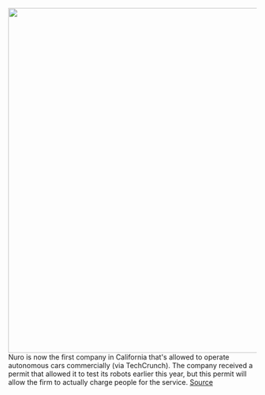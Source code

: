 <img src='https://cdn.vox-cdn.com/thumbor/v8EKoIsRXEKwWNIiyFI3dRiyyX8=/0x0:8192x4320/1200x800/filters:focal(3441x1505:4751x2815)/cdn.vox-cdn.com/uploads/chorus_image/image/68575386/Nuro_8.0.jpg' width='700px' /><br/>
Nuro is now the first company in California that's allowed to operate autonomous cars commercially (via TechCrunch). The company received a permit that allowed it to test its robots earlier this year, but this permit will allow the firm to actually charge people for the service.
<a href='https://www.theverge.com/2020/12/23/22197980/nuro-licensed-autonomous-deliveries-california'> Source <a/>